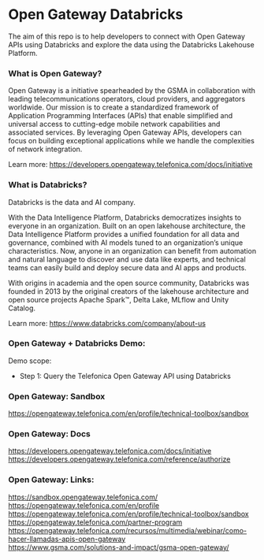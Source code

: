 # Open Gateway Databricks

The aim of this repo is to help developers to connect with Open Gateway APIs using Databricks and explore the data using the Databricks Lakehouse Platform.  

### What is Open Gateway?
Open Gateway is a initiative spearheaded by the GSMA in collaboration with leading telecommunications operators, cloud providers, and aggregators worldwide. Our mission is to create a standardized framework of Application Programming Interfaces (APIs) that enable simplified and universal access to cutting-edge mobile network capabilities and associated services. By leveraging Open Gateway APIs, developers can focus on building exceptional applications while we handle the complexities of network integration.

Learn more: https://developers.opengateway.telefonica.com/docs/initiative

### What is Databricks? 
Databricks is the data and AI company.<BR>

With the Data Intelligence Platform, Databricks democratizes insights to everyone in an organization. Built on an open lakehouse architecture, the Data Intelligence Platform provides a unified foundation for all data and governance, combined with AI models tuned to an organization’s unique characteristics. Now, anyone in an organization can benefit from automation and natural language to discover and use data like experts, and technical teams can easily build and deploy secure data and AI apps and products.<BR>

With origins in academia and the open source community, Databricks was founded in 2013 by the original creators of the lakehouse architecture and open source projects Apache Spark™, Delta Lake, MLflow and Unity Catalog. <BR>

Learn more: https://www.databricks.com/company/about-us <BR>

### Open Gateway + Databricks Demo:
Demo scope:
* Step 1: Query the Telefonica Open Gateway API using Databricks

### Open Gateway: Sandbox 
https://opengateway.telefonica.com/en/profile/technical-toolbox/sandbox<BR>

### Open Gateway: Docs
https://developers.opengateway.telefonica.com/docs/initiative<BR>
https://developers.opengateway.telefonica.com/reference/authorize<BR>

### Open Gateway: Links:
https://sandbox.opengateway.telefonica.com/<BR>
https://opengateway.telefonica.com/en/profile<BR>
https://opengateway.telefonica.com/en/profile/technical-toolbox/sandbox<BR>
https://opengateway.telefonica.com/partner-program<BR>
https://opengateway.telefonica.com/recursos/multimedia/webinar/como-hacer-llamadas-apis-open-gateway<BR>
https://www.gsma.com/solutions-and-impact/gsma-open-gateway/<BR>

